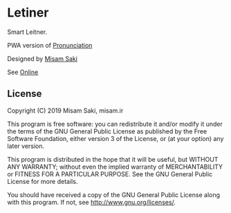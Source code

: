 # Letiner

Smart Leitner.

PWA version of [Pronunciation](https://cafebazaar.ir/app/ir.misam.leitner)

Designed by [Misam Saki](http://misam.ir)

See [Online](https://leitner.misam.ir/)

## License

Copyright (C) 2019  Misam Saki, misam.ir

This program is free software: you can redistribute it and/or modify
it under the terms of the GNU General Public License as published by
the Free Software Foundation, either version 3 of the License, or
(at your option) any later version.

This program is distributed in the hope that it will be useful,
but WITHOUT ANY WARRANTY; without even the implied warranty of
MERCHANTABILITY or FITNESS FOR A PARTICULAR PURPOSE.  See the
GNU General Public License for more details.

You should have received a copy of the GNU General Public License
along with this program.  If not, see <http://www.gnu.org/licenses/>.
